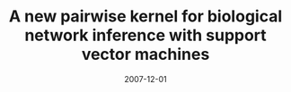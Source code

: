 ---
title: "A new pairwise kernel for biological network inference with support vector machines"
collection: publications
permalink: /publications/2007-12-01-A-new-pairwise-kernel-for-biological-network-inference-with-support-vector-machines
date: 2007-12-01
paperurl: 'https://doi.org/10.1186/1471-2105-8-S10-S8'
citation: 'J.-P. Vert, J.&nbsp;Qiu, &amp; W.&nbsp;S. Noble.
A new pairwise kernel for biological network inference with support vector machines.
<em>BMC Bioinf.</em>, 8 Suppl 10:S8, 2007.'
---